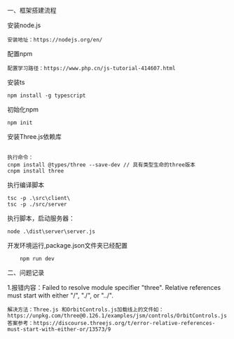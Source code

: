 一、框架搭建流程

安装node.js
```step
安装地址：https://nodejs.org/en/
```

配置npm
```step
配置学习路径：https://www.php.cn/js-tutorial-414607.html
```

安装ts 
```step
npm install -g typescript
```

初始化npm
```step
npm init
```

安装Three.js依赖库
```step

执行命令：
cnpm install @types/three --save-dev // 具有类型生命的three版本
cnpm install three
```

执行编译脚本
```step
tsc -p .\src\client\
tsc -p ./src/server
```

执行脚本，启动服务器：
```step
node .\dist\server\server.js 
```

开发环境运行,package.json文件夹已经配置
```step
    npm run dev
```

二、问题记录

1.报错内容：Failed to resolve module specifier "three". Relative references must start with either "/", "./", or "../".

    解决方法：Three.js 和OrbitControls.js加载线上的文件如：https://unpkg.com/three@0.126.1/examples/jsm/controls/OrbitControls.js
    答案参考：https://discourse.threejs.org/t/error-relative-references-must-start-with-either-or/13573/9


